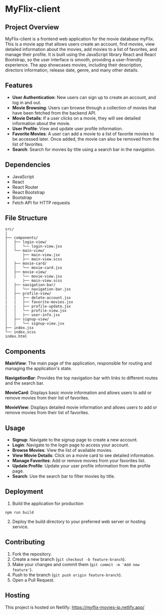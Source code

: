 # MyFlix-client

## Project Overview
MyFlix-client is a frontend web application for the movie database myFlix. This is a movie app that allows users create an account, find movies, view detailed information about the movies, add movies to a list of favorites, and manage their profile. It is built using the JavaScript library React and React Bootstrap, so the user interface is smooth, providing a user-friendly experience. The app showcases movies, including their description, directors information, release date, genre, and many other details.

## Features
- **User Authentication**: New users can sign up to create an account, and log in and out.
- **Movie Browsing**: Users can browse through a collection of movies that have been fetched from the backend API. 
- **Movie Details**: If a user clicks on a movie, they will see detailed information about the movie.
- **User Profile**: View and update user profile information.
- **Favorite Movies**: A user can add a movie to a list of favorite movies to be accessed later. Once added, the movie can also be removed from the list of favorites.
- **Search**: Search for movies by title using a search bar in the navigation.

## Dependencies
- JavaScript
- React
- React Router
- React Bootstrap
- Bootstrap
- Fetch API for HTTP requests

## File Structure
````
src/
│
├── components/
│   ├── login-view/
│   │   └── login-view.jsx
│   └── main-view/
│       ├── main-view.jsx
│       ├── main-view.scss
│   ├── movie-card/
│   │   └── movie-card.jsx
│   ├── movie-view/
│   │   └── movie-view.jsx
│       ├── main-view.scss
│   ├── navigation-bar/
│   │   └── navigation-bar.jsx
│   ├── profile-view/
│   │   ├── delete-account.jsx
|   |   ├── favorite-movies.jsx
|   |   ├── profile-update.jsx
│   │   └── profile-view.jsx
│   │   ├── user-info.jsx
│   ├── signup-view/
│   │   └── signup-view.jsx
├── index.jsx
└── index.scss
index.html
````

## Components
**MainView**: The main page of the application, responsible for routing and managing the application's state.

**NavigationBar**: Provides the top navigation bar with links to different routes and the search bar.

**MovieCard**: Displays basic movie information and allows users to add or remove movies from their list of favorites.

**MovieView**: Displays detailed movie information and allows users to add or remove movies from their list of favorites.

## Usage
- **Signup**: Navigate to the signup page to create a new account.
- **Login**: Navigate to the login page to access your account.
- **Browse Movies**: View the list of available movies.
- **View Movie Details**: Click on a movie card to see detailed information.
- **Manage Favorites**: Add or remove movies from your favorites list.
- **Update Profile**: Update your user profile information from the profile page.
- **Search**: Use the search bar to filter movies by title.

## Deployment
1. Build the application for production
````
npm run build
````
2. Deploy the build directory to your preferred web server or hosting service.

## Contributing
1. Fork the repository.
2. Create a new branch (````git checkout -b feature-branch````).
3. Make your changes and commit them (````git commit -m 'Add new feature'````).
4. Push to the branch (````git push origin feature-branch````).
5. Open a Pull Request.

## Hosting
This project is hosted on Netlify: https://myflix-movies-jp.netlify.app/